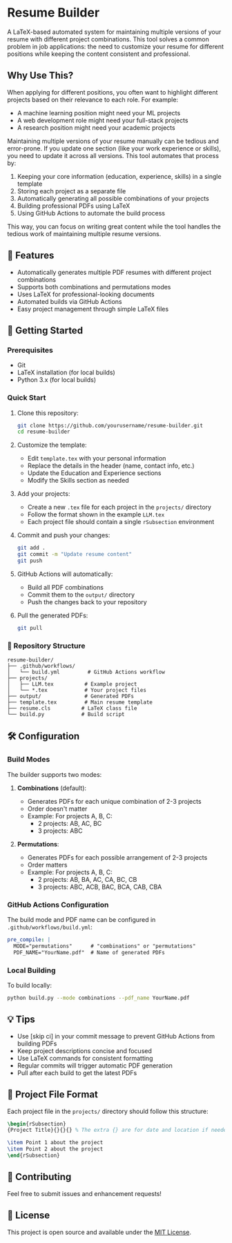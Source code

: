 # Resume Builder

A LaTeX-based automated system for maintaining multiple versions of your resume with different project combinations. This tool solves a common problem in job applications: the need to customize your resume for different positions while keeping the content consistent and professional.

## Why Use This?

When applying for different positions, you often want to highlight different projects based on their relevance to each role. For example:
- A machine learning position might need your ML projects
- A web development role might need your full-stack projects
- A research position might need your academic projects

Maintaining multiple versions of your resume manually can be tedious and error-prone. If you update one section (like your work experience or skills), you need to update it across all versions. This tool automates that process by:

1. Keeping your core information (education, experience, skills) in a single template
2. Storing each project as a separate file
3. Automatically generating all possible combinations of your projects
4. Building professional PDFs using LaTeX
5. Using GitHub Actions to automate the build process

This way, you can focus on writing great content while the tool handles the tedious work of maintaining multiple resume versions.

## 🌟 Features

- Automatically generates multiple PDF resumes with different project combinations
- Supports both combinations and permutations modes
- Uses LaTeX for professional-looking documents
- Automated builds via GitHub Actions
- Easy project management through simple LaTeX files

## 🚀 Getting Started

### Prerequisites

- Git
- LaTeX installation (for local builds)
- Python 3.x (for local builds)

### Quick Start

1. Clone this repository:
   ```bash
   git clone https://github.com/yourusername/resume-builder.git
   cd resume-builder
   ```

2. Customize the template:
   - Edit `template.tex` with your personal information
   - Replace the details in the header (name, contact info, etc.)
   - Update the Education and Experience sections
   - Modify the Skills section as needed

3. Add your projects:
   - Create a new `.tex` file for each project in the `projects/` directory
   - Follow the format shown in the example `LLM.tex`
   - Each project file should contain a single `rSubsection` environment

4. Commit and push your changes:
   ```bash
   git add .
   git commit -m "Update resume content"
   git push
   ```

5. GitHub Actions will automatically:
   - Build all PDF combinations
   - Commit them to the `output/` directory
   - Push the changes back to your repository

6. Pull the generated PDFs:
   ```bash
   git pull
   ```

### 📁 Repository Structure

```
resume-builder/
├── .github/workflows/
│   └── build.yml         # GitHub Actions workflow
├── projects/
│   ├── LLM.tex          # Example project
│   └── *.tex            # Your project files
├── output/              # Generated PDFs
├── template.tex         # Main resume template
├── resume.cls          # LaTeX class file
└── build.py            # Build script
```

## 🛠️ Configuration

### Build Modes

The builder supports two modes:

1. **Combinations** (default):
   - Generates PDFs for each unique combination of 2-3 projects
   - Order doesn't matter
   - Example: For projects A, B, C:
     - 2 projects: AB, AC, BC
     - 3 projects: ABC

2. **Permutations**:
   - Generates PDFs for each possible arrangement of 2-3 projects
   - Order matters
   - Example: For projects A, B, C:
     - 2 projects: AB, BA, AC, CA, BC, CB
     - 3 projects: ABC, ACB, BAC, BCA, CAB, CBA

### GitHub Actions Configuration

The build mode and PDF name can be configured in `.github/workflows/build.yml`:

```yaml
pre_compile: |
  MODE="permutations"      # "combinations" or "permutations"
  PDF_NAME="YourName.pdf"  # Name of generated PDFs
```

### Local Building

To build locally:

```bash
python build.py --mode combinations --pdf_name YourName.pdf
```

## 💡 Tips

- Use [skip ci] in your commit message to prevent GitHub Actions from building PDFs
- Keep project descriptions concise and focused
- Use LaTeX commands for consistent formatting
- Regular commits will trigger automatic PDF generation
- Pull after each build to get the latest PDFs

## 📝 Project File Format

Each project file in the `projects/` directory should follow this structure:

```latex
\begin{rSubsection}
{Project Title}{}{}{} % The extra {} are for date and location if needed

\item Point 1 about the project
\item Point 2 about the project
\end{rSubsection}
```

## 🤝 Contributing

Feel free to submit issues and enhancement requests!

## 📄 License

This project is open source and available under the [MIT License](LICENSE).